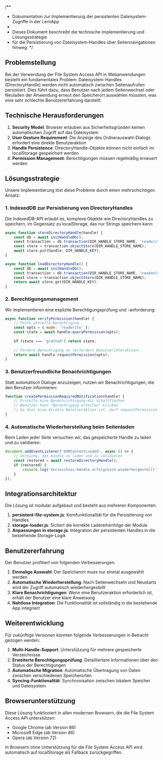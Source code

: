 /**
 * Dokumentation zur Implementierung der persistenten Dateisystem-Zugriffe in der LernApp
 * 
 * Dieses Dokument beschreibt die technische Implementierung und Lösungsstrategie
 * für die Persistierung von Dateisystem-Handles über Seitennavigationen hinweg.
 */

## Problemstellung

Bei der Verwendung der File System Access API in Webanwendungen besteht ein fundamentales Problem:
Dateisystem-Handles (DirectoryHandle) werden nicht automatisch zwischen Seitenaufrufen persistiert.
Dies führt dazu, dass Benutzer nach jedem Seitenwechsel oder Neuladen der Anwendung erneut
den Speicherort auswählen müssten, was eine sehr schlechte Benutzererfahrung darstellt.

## Technische Herausforderungen

1. **Security Model**: Browser erlauben aus Sicherheitsgründen keinen automatischen Zugriff auf das Dateisystem
2. **User Gesture Requirement**: Die Anzeige des Ordnerauswahl-Dialogs erfordert eine direkte Benutzeraktion
3. **Handle Persistence**: DirectoryHandle-Objekte können nicht einfach im localStorage gespeichert werden
4. **Permission Management**: Berechtigungen müssen regelmäßig erneuert werden

## Lösungsstrategie

Unsere Implementierung löst diese Probleme durch einen mehrschichtigen Ansatz:

### 1. IndexedDB zur Persistierung von DirectoryHandles

Die IndexedDB-API erlaubt es, komplexe Objekte wie DirectoryHandles zu speichern,
im Gegensatz zu localStorage, das nur Strings speichern kann:

```javascript
async function storeDirectoryHandle(handle) {
    const db = await initHandleDb();
    const transaction = db.transaction(DIR_HANDLE_STORE_NAME, 'readwrite');
    const store = transaction.objectStore(DIR_HANDLE_STORE_NAME);
    await store.put(handle, DIR_HANDLE_KEY);
}

async function loadDirectoryHandle() {
    const db = await initHandleDb();
    const transaction = db.transaction(DIR_HANDLE_STORE_NAME, 'readonly');
    const store = transaction.objectStore(DIR_HANDLE_STORE_NAME);
    return await store.get(DIR_HANDLE_KEY);
}
```

### 2. Berechtigungsmanagement

Wir implementieren eine explizite Berechtigungsprüfung und -anforderung:

```javascript
async function verifyPermission(handle) {
    // Prüfe aktuelle Berechtigung
    const opts = { mode: 'readwrite' };
    const state = await handle.queryPermission(opts);
    
    if (state === 'granted') return state;
    
    // Fordere Berechtigung an (erfordert Benutzerinteraktion)
    return await handle.requestPermission(opts);
}
```

### 3. Benutzerfreundliche Benachrichtigungen

Statt automatisch Dialoge anzuzeigen, nutzen wir Benachrichtigungen, die den Benutzer informieren:

```javascript
function createPermissionRequiredNotification(handle) {
    // Erstelle eine Benachrichtigung mit Schaltflächen
    // Benutzer kann "Berechtigung erteilen" klicken
    // Da dies eine direkte Benutzeraktion ist, darf requestPermission aufgerufen werden
}
```

### 4. Automatische Wiederherstellung beim Seitenladen

Beim Laden jeder Seite versuchen wir, das gespeicherte Handle zu laden und zu validieren:

```javascript
document.addEventListener('DOMContentLoaded', async () => {
    // Versuche, das Handle zu laden und zu validieren
    const restored = await restoreDirectoryHandle();
    if (restored) {
        console.log('Verzeichnis-Handle erfolgreich wiederhergestellt');
    }
});
```

## Integrationsarchitektur

Die Lösung ist modular aufgebaut und besteht aus mehreren Komponenten:

1. **persistent-file-system.js**: Kernfunktionalität für die Persistierung von Handles
2. **storage-loader.js**: Sichert die korrekte Ladereihenfolge der Module
3. **Anpassungen in storage.js**: Integration der persistenten Handles in die bestehende Storage-Logik

## Benutzererfahrung

Der Benutzer profitiert von folgenden Verbesserungen:

1. **Einmalige Auswahl**: Der Speicherort muss nur einmal ausgewählt werden
2. **Automatische Wiederherstellung**: Nach Seitenwechseln und Neustarts wird der Zugriff automatisch wiederhergestellt
3. **Klare Benachrichtigungen**: Wenn eine Benutzeraktion erforderlich ist, erhält der Benutzer eine klare Anweisung
4. **Nahtlose Integration**: Die Funktionalität ist vollständig in die bestehende App integriert

## Weiterentwicklung

Für zukünftige Versionen könnten folgende Verbesserungen in Betracht gezogen werden:

1. **Multi-Handle-Support**: Unterstützung für mehrere gespeicherte Verzeichnisse
2. **Erweiterte Berechtigungsprüfung**: Detailliertere Informationen über den Status der Berechtigungen
3. **Automatische Migration**: Automatische Übertragung von Daten zwischen verschiedenen Speicherorten
4. **Syncing-Funktionalität**: Synchronisation zwischen lokalem Speicher und Dateisystem

## Browserunterstützung

Diese Lösung funktioniert in allen modernen Browsern, die die File System Access API unterstützen:
- Google Chrome (ab Version 86)
- Microsoft Edge (ab Version 86)
- Opera (ab Version 72)

In Browsern ohne Unterstützung für die File System Access API wird automatisch auf localStorage als Fallback zurückgegriffen.
